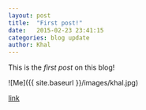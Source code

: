 ```yaml
---
layout: post
title:  "First post!"
date:   2015-02-23 23:41:15
categories: blog update
author: Khal
---
```

This is the _first post_ on this blog!

![Me]({{ site.baseurl }}/images/khal.jpg)

[link][facebook]

[facebook]: http://facebook.com